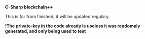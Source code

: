 **C-Sharp blockchain++**

This is far from finished, it will be updated regulary.

**!The private-key in the code already is useless it was randomaly generated, and only being used to test**
